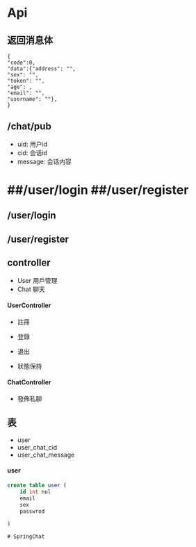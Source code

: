 

# Api
## 返回消息体
```
{
"code":0,
"data":{"address": "",
"sex": "",
"token": "",
"age": ,
"email": "",
"username": ""},
}
```


## /chat/pub
- uid: 用户id
- cid: 会话id
- message: 会话内容

##/user/login
##/user/register
=======

## /user/login

## /user/register



## controller
- User 用戶管理
- Chat 聊天

#### UserController
- 註冊
- 登錄
- 退出

- 狀態保持

#### ChatController
- 發佈私聊

## 表
- user
- user_chat_cid
- user_chat_message
#### user
```sql
create table user (
    id int nul
    email
    sex
    passwrod            
 
)

# SpringChat


